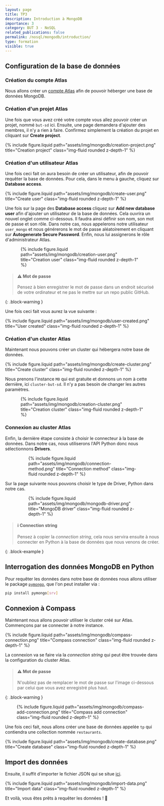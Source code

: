 ```yaml
---
layout: page
title: TP3
description: Introduction à MongoDB
importance: 3
category: BUT 3 - NoSQL
related_publications: false
permalink: /nosql/mongodb/introduction/
type: formation
visible: true
---
```


## Configuration de la base de données

### Création du compte Atlas

Nous allons créer un [compte Atlas](https://account.mongodb.com/account/register?signedOut=true) afin de pouvoir héberger une base de données MongoDB.

### Création d'un projet Atlas

Une fois que vous avez créé votre compte vous allez pouvoir créer un projet, nommé `but-sd` ici. Ensuite, une page demandera d'ajouter des membres, il n'y a rien à faire. Confirmez simplement la création du projet en cliquant sur **Create project**.

<div class="row justify-content-sm-center">
    {% include figure.liquid path="assets/img/mongodb/creation-project.png" title="Creation project" class="img-fluid rounded z-depth-1" %}
</div>

### Création d'un utilisateur Atlas

Une fois ceci fait on aura besoin de créer un utilisateur, afin de pouvoir requêter la base de données. Pour cela, dans le menu à gauche, cliquez sur **Database access**.

<div class="row justify-content-sm-center">
    {% include figure.liquid path="assets/img/mongodb/create-user.png" title="Create user" class="img-fluid rounded z-depth-1" %}
</div>

Une fois sur la page des **Database access** cliquez sur **Add new database user** afin d'ajouter un utilisateur de la base de données. Cela ouvrira un nouvel onglet comme ci-dessous. Il faudra ainsi définir son nom, son mot de passe et son rôle. Dans notre cas, nous appelerons notre utilisateur `user_mongo` et nous générerons le mot de passe aléatoirement en cliquant sur **Autogenerate Secure Password**. Enfin, nous lui assignerons le rôle d'administrateur Atlas.

<div class="row justify-content-sm-center" style="width: 80%; margin: 0 auto;">
    {% include figure.liquid path="assets/img/mongodb/creation-user.png" title="Creation user" class="img-fluid rounded z-depth-1" %}
</div>

> #### :warning: Mot de passe
>
> Pensez à bien enregistrer le mot de passe dans un endroit sécurisé de votre ordinateur et ne pas le mettre sur un repo public GitHub.
>
{: .block-warning }

Une fois ceci fait vous aurez la vue suivante :
<div class="row justify-content-sm-center">
    {% include figure.liquid path="assets/img/mongodb/user-created.png" title="User created" class="img-fluid rounded z-depth-1" %}
</div>

### Création d'un cluster Atlas

Maintenant nous pouvons créer un cluster qui hébergera notre base de données.

<div class="row justify-content-sm-center">
    {% include figure.liquid path="assets/img/mongodb/create-cluster.png" title="Create cluster" class="img-fluid rounded z-depth-1" %}
</div>

Nous prenons l'instance `M0` qui est gratuite et donnons un nom à cette dernière, ici `cluster-but-sd`. Il n'y a pas besoin de changer les autres paramètres.

<div class="row justify-content-sm-center" style="width: 80%; margin: 0 auto;">
    {% include figure.liquid path="assets/img/mongodb/creation-cluster.png" title="Creation cluster" class="img-fluid rounded z-depth-1" %}
</div>

### Connexion au cluster Atlas

Enfin, la dernière étape consiste à choisir le connecteur à la base de données. Dans notre cas, nous utiliserons l'API Python donc nous sélectionnons **Drivers**.

<div class="row justify-content-sm-center" style="width: 70%; margin: 0 auto;">
    {% include figure.liquid path="assets/img/mongodb/connection-method.png" title="Connection method" class="img-fluid rounded z-depth-1" %}
</div>

Sur la page suivante nous pouvons choisir le type de Driver, Python dans notre cas.

<div class="row justify-content-sm-center" style="width: 70%; margin: 0 auto;">
    {% include figure.liquid path="assets/img/mongodb/mongodb-driver.png" title="MongoDB driver" class="img-fluid rounded z-depth-1" %}
</div>

> #### :information_source: Connection string
>
> Pensez à copier la _connection string_, cela nous servira ensuite à nous connecter en Python à la base de données que nous venons de créer.
>
{: .block-example }

## Interrogation des données MongoDB en Python

Pour requêter les données dans notre base de données nous allons utiliser le package [`pymongo`](https://docs.mongodb.com/drivers/pymongo/), que l'on peut installer via :

```bash
pip install pymongo[srv]
```

## Connexion à Compass

Maintenant nous allons pouvoir utiliser le cluster créé sur Atlas. Commençons par se connecter à notre instance.

<div class="row justify-content-sm-center">
    {% include figure.liquid path="assets/img/mongodb/compass-connection.png" title="Compass connection" class="img-fluid rounded z-depth-1" %}
</div>

La connexion va se faire via la _connection string_ qui peut être trouvée dans la configuration du cluster Atlas.

> #### :warning: Mot de passe
>
> N'oubliez pas de remplacer le mot de passe sur l'image ci-dessous par celui que vous avez enregistré plus haut.
>
{: .block-warning }

<div class="row justify-content-sm-center" style="width: 85%; margin: 0 auto;">
    {% include figure.liquid path="assets/img/mongodb/compass-add-connection.png" title="Compass add connection" class="img-fluid rounded z-depth-1" %}
</div>

Une fois ceci fait, nous allons créer une base de données appelée `tp` qui contiendra une collection nommée `restaurants`.

<div class="row justify-content-sm-center">
    {% include figure.liquid path="assets/img/mongodb/create-database.png" title="Create database" class="img-fluid rounded z-depth-1" %}
</div>

## Import des données

Ensuite, il suffit d'importer le fichier JSON qui se situe [ici](https://github.com/alannadevgen/formation-nosql/blob/main/TP/TP1/restaurants.json).

<div class="row justify-content-sm-center">
    {% include figure.liquid path="assets/img/mongodb/import-data.png" title="Import data" class="img-fluid rounded z-depth-1" %}
</div>

Et voilà, vous êtes prêts à requêter les données ! :tada:
